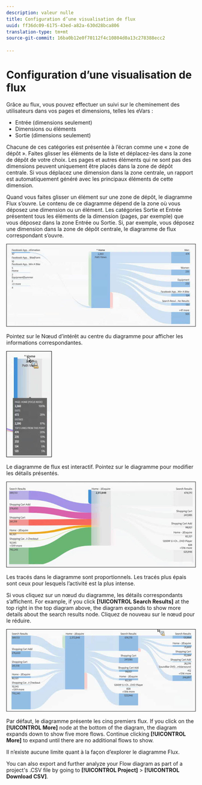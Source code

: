 ```yaml
---
description: valeur nulle
title: Configuration d’une visualisation de flux
uuid: ff36dc09-6175-43ed-a82a-630d28bca806
translation-type: tm+mt
source-git-commit: 16ba0b12e0f70112f4c10804d0a13c278388ecc2

---
```



# Configuration d’une visualisation de flux

Grâce au flux, vous pouvez effectuer un suivi sur le cheminement des utilisateurs dans vos pages et dimensions, telles les eVars :

* Entrée (dimensions seulement)
* Dimensions ou éléments
* Sortie (dimensions seulement)

Chacune de ces catégories est présentée à l’écran comme une « zone de dépôt ». Faites glisser les éléments de la liste et déplacez-les dans la zone de dépôt de votre choix. Les pages et autres éléments qui ne sont pas des dimensions peuvent uniquement être placés dans la zone de dépôt centrale. Si vous déplacez une dimension dans la zone centrale, un rapport est automatiquement généré avec les principaux éléments de cette dimension.

Quand vous faites glisser un élément sur une zone de dépôt, le diagramme Flux s’ouvre. Le contenu de ce diagramme dépend de la zone où vous déposez une dimension ou un élément. Les catégories Sortie et Entrée présentent tous les éléments de la dimension (pages, par exemple) que vous déposez dans la zone Entrée ou Sortie. Si, par exemple, vous déposez une dimension dans la zone de dépôt centrale, le diagramme de flux correspondant s’ouvre.

![](assets/flow.jpg)

Pointez sur le Nœud d’intérêt au centre du diagramme pour afficher les informations correspondantes.

![](assets/flow4.jpg)

Le diagramme de flux est interactif. Pointez sur le diagramme pour modifier les détails présentés.

![](assets/flow2.jpg)

Les tracés dans le diagramme sont proportionnels. Les tracés plus épais sont ceux pour lesquels l’activité est la plus intense.

Si vous cliquez sur un nœud du diagramme, les détails correspondants s’affichent. For example, if you click **[!UICONTROL Search Results]** at the top right in the top diagram above, the diagram expands to show more details about the search results node. Cliquez de nouveau sur le nœud pour le réduire.

![](assets/flow3.jpg)

Par défaut, le diagramme présente les cinq premiers flux. If you click on the **[!UICONTROL More]** node at the bottom of the diagram, the diagram expands down to show five more flows. Continue clicking **[!UICONTROL More]** to expand until there are no additional flows to show.

Il n’existe aucune limite quant à la façon d’explorer le diagramme Flux.

You can also export and further analyze your Flow diagram as part of a project&#39;s .CSV file by going to **[!UICONTROL Project]** > **[!UICONTROL Download CSV]**.
